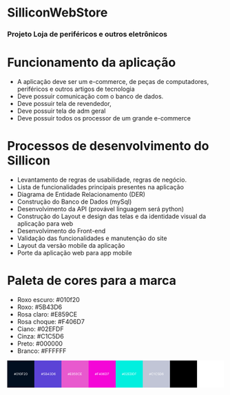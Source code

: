 # SilliconWebStore
### Projeto Loja de periféricos e outros eletrônicos

# Funcionamento da aplicação

- A aplicação deve ser um e-commerce, de peças de computadores, periféricos e outros artigos de tecnologia
- Deve possuir comunicação com o banco de dados.
- Deve possuir tela de revendedor,
- Deve possuir tela de adm geral
- Deve possuir todos os processor de um grande e-commerce

# Processos de  desenvolvimento do Sillicon

- Levantamento de regras de usabilidade, regras de negócio.
- Lista de funcionalidades principais presentes na aplicação
- Diagrama de Entidade Relacionamento (DER)
- Construção do Banco de Dados (mySql)
- Desenvolvimento da API (provável linguagem será python)
- Construção do Layout e design das telas e da identidade visual da aplicação para web
- Desenvolvimento do Front-end
- Validação das funcionalidades e manutenção do site
- Layout da versão mobile da aplicação
- Porte da aplicação web para app mobile

# Paleta de cores para a marca

- Roxo escuro: #010f20
- Roxo: #5B43D6
- Rosa claro: #E859CE
- Rosa choque: #F406D7
- Ciano: #02EFDF
- Cinza: #C1C5D6
- Preto: #000000
- Branco: #FFFFFF

![Paleta de cores](./LOGO/PALETA.png)

